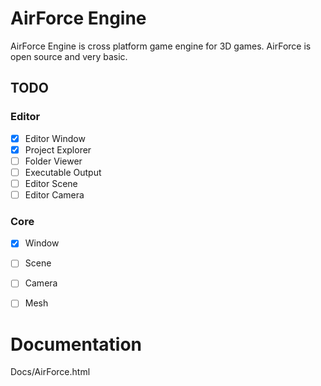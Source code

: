 # AirForce Engine
AirForce Engine is cross platform game engine for 3D games.
AirForce is open source and very basic.

## TODO

### Editor
- [x] Editor Window
- [x] Project Explorer
- [ ] Folder Viewer
- [ ] Executable Output
- [ ] Editor Scene
- [ ] Editor Camera
### Core
- [x] Window
- [ ] Scene
- [ ] Camera
- [ ] Mesh


# Documentation
Docs/AirForce.html
